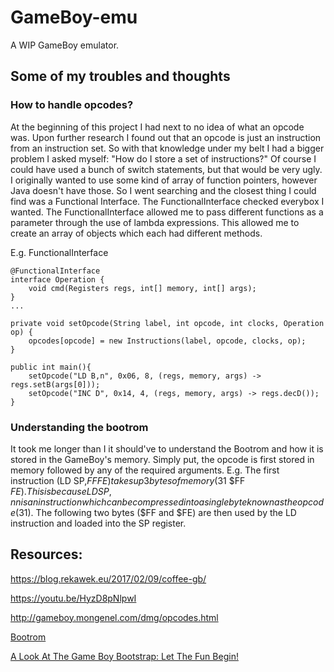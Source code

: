# GameBoy-emu
A WIP GameBoy emulator.

## Some of my troubles and thoughts
### How to handle opcodes?
At the beginning of this project I had next to no idea of what an opcode was. Upon further research I found out that an opcode is just an instruction from an instruction set. So with that knowledge under my belt I had a bigger problem I asked myself: "How do I store a set of instructions?" Of course I could have used a bunch of switch statements, but that would be very ugly. I originally wanted to use some kind of array of function pointers, however Java doesn't have those. So I went searching and the closest thing I could find was a Functional Interface. The FunctionalInterface checked everybox I wanted. The FunctionalInterface allowed me to pass different functions as a parameter through the use of lambda expressions. This allowed me to create an array of objects which each had different methods.


E.g. FunctionalInterface
```
@FunctionalInterface
interface Operation {
    void cmd(Registers regs, int[] memory, int[] args);
}
...    

private void setOpcode(String label, int opcode, int clocks, Operation op) {
    opcodes[opcode] = new Instructions(label, opcode, clocks, op);
}

public int main(){
    setOpcode("LD B,n", 0x06, 8, (regs, memory, args) -> regs.setB(args[0]));
    setOpcode("INC D", 0x14, 4, (regs, memory, args) -> regs.decD());
}
```

### Understanding the bootrom
It took me longer than I it should've to understand the Bootrom and how it is stored in the GameBoy's memory. Simply put, the opcode is first stored in memory followed by any of the required arguments. E.g. The first instruction (LD SP,$FFFE) takes up 3 bytes of memory ($31 $FF $FE). This is because LD SP,nn is an instruction which can be compressed into a single byte known as the opcode ($31). The following two bytes ($FF and $FE) are then used by the LD instruction and loaded into the SP register.

## Resources:

https://blog.rekawek.eu/2017/02/09/coffee-gb/

https://youtu.be/HyzD8pNlpwI

http://gameboy.mongenel.com/dmg/opcodes.html

[Bootrom](http://gbdev.gg8.se/wiki/articles/Gameboy_Bootstrap_ROM)

[A Look At The Game Boy Bootstrap: Let The Fun Begin!](https://realboyemulator.wordpress.com/2013/01/03/a-look-at-the-game-boy-bootstrap-let-the-fun-begin/)
